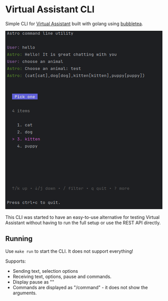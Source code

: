 # Virtual Assistant CLI

Simple CLI for [Virtual Assistant](https://github.com/redHatInsights/astro-virtual-assistant-v2) built with golang using [bubbletea](https://github.com/charmbracelet/bubbletea).

![CLI](./resources/img.png)

This CLI was started to have an easy-to-use alternative for testing Virtual Assistant without having to run the full setup or use the REST API directly.

## Running 

Use `make run` to start the CLI. It does not support everything!

Supports:
 - Sending text, selection options
 - Receiving text, options, pause and commands.
 - Display pause as "<pause>" 
 - Commands are displayed as "/command" - it does not show the arguments.

